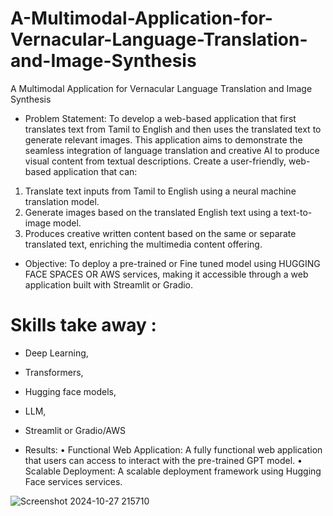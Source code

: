 # A-Multimodal-Application-for-Vernacular-Language-Translation-and-Image-Synthesis
A Multimodal Application for Vernacular Language Translation and Image Synthesis

* Problem Statement:
To develop a web-based application that first translates text from Tamil to English and then
uses the translated text to generate relevant images. This application aims to demonstrate the
seamless integration of language translation and creative AI to produce visual content from
textual descriptions.
Create a user-friendly, web-based application that can:
1. Translate text inputs from Tamil to English using a neural machine translation model.
2. Generate images based on the translated English text using a text-to-image model.
3. Produces creative written content based on the same or separate translated text,
enriching the multimedia content offering.

* Objective:
To deploy a pre-trained or Fine tuned model using HUGGING FACE SPACES OR AWS
services, making it accessible through a web application built with Streamlit or Gradio.

# Skills take away :

 * Deep Learning,
 * Transformers,
 * Hugging face models,
 * LLM,
 * Streamlit or Gradio/AWS

* Results:
• Functional Web Application: A fully functional web application that users can access
to interact with the pre-trained GPT model.
• Scalable Deployment: A scalable deployment framework using Hugging Face
services services.

![Screenshot 2024-10-27 215710](https://github.com/user-attachments/assets/51f3013f-a8b4-48ed-9772-af88a1e03145)

